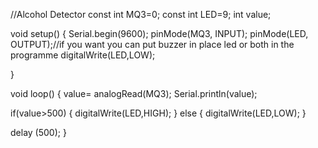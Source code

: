 //Alcohol Detector
const int MQ3=0;
const int LED=9;
int value;

void setup() {
  Serial.begin(9600);
  pinMode(MQ3, INPUT);
  pinMode(LED, OUTPUT);//if you want you can put buzzer in place led or both in the programme
  digitalWrite(LED,LOW);

}

void loop()
{
  value= analogRead(MQ3);
  Serial.println(value);
  
  if(value>500)
  {
    digitalWrite(LED,HIGH);
  }
  else
  {
    digitalWrite(LED,LOW);
  }

  delay (500);
}
